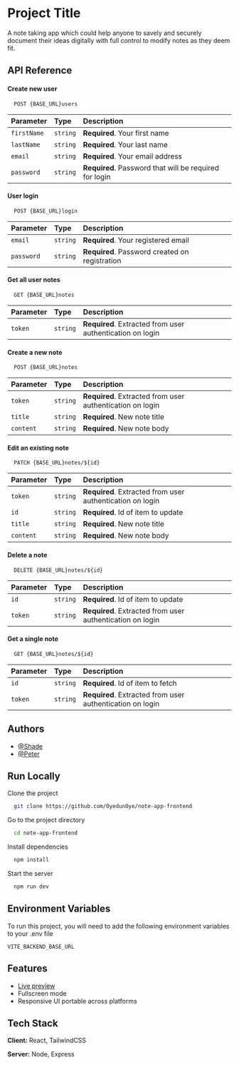 
# Project Title

A note taking app which could help anyone to savely and securely document their ideas digitally with full control to modify notes as they deem fit.


## API Reference

#### Create new user

```http
  POST {BASE_URL}users
```

| Parameter | Type     | Description                |
| :-------- | :------- | :------------------------- |
| `firstName` | `string` | **Required**. Your first name |
| `lastName` | `string` | **Required**. Your last name |
| `email` | `string` | **Required**. Your email address|
| `password` | `string` | **Required**. Password that will be required for login |

#### User login

```http
  POST {BASE_URL}login
```

| Parameter | Type     | Description                       |
| :-------- | :------- | :-------------------------------- |
| `email`      | `string` | **Required**. Your registered email|
| `password`      | `string` | **Required**. Password created on registration|

#### Get all user notes

```http
  GET {BASE_URL}notes
```

| Parameter | Type     | Description                       |
| :-------- | :------- | :-------------------------------- |
| `token`      | `string` | **Required**. Extracted from user authentication on login |

#### Create a new note

```http
  POST {BASE_URL}notes
```

| Parameter | Type     | Description                       |
| :-------- | :------- | :-------------------------------- |
| `token`      | `string` | **Required**. Extracted from user authentication on login |
| `title`      | `string` | **Required**. New note title |
| `content`      | `string` | **Required**. New note body |

#### Edit an existing note
```http
  PATCH {BASE_URL}notes/${id}
```

| Parameter | Type     | Description                       |
| :-------- | :------- | :-------------------------------- |
| `token`      | `string` | **Required**. Extracted from user authentication on login |
| `id`      | `string` | **Required**. Id of item to update |
| `title`      | `string` | **Required**. New note title |
| `content`      | `string` | **Required**. New note body |

#### Delete a note
```http
  DELETE {BASE_URL}notes/${id}
```

| Parameter | Type     | Description                       |
| :-------- | :------- | :-------------------------------- |
| `id`      | `string` | **Required**. Id of item to update |
| `token`      | `string` | **Required**. Extracted from user authentication on login |

#### Get a single note

```http
  GET {BASE_URL}notes/${id}
```

| Parameter | Type     | Description                       |
| :-------- | :------- | :-------------------------------- |
| `id`      | `string` | **Required**. Id of item to fetch |
| `token`      | `string` | **Required**. Extracted from user authentication on login |



## Authors

- [@Shade](https://github.com/OyedunOye)
- [@Peter](https://github.com/Peter-Odo)


## Run Locally

Clone the project

```bash
  git clone https://github.com/OyedunOye/note-app-frontend
```

Go to the project directory

```bash
  cd note-app-frontend
```

Install dependencies

```bash
  npm install
```

Start the server

```bash
  npm run dev
```


## Environment Variables

To run this project, you will need to add the following environment variables to your .env file

`VITE_BACKEND_BASE_URL`


## Features

- [Live preview](https://note-app-frontend-drab.vercel.app)
- Fullscreen mode
- Responsive UI portable across platforms


## Tech Stack

**Client:** React, TailwindCSS

**Server:** Node, Express

